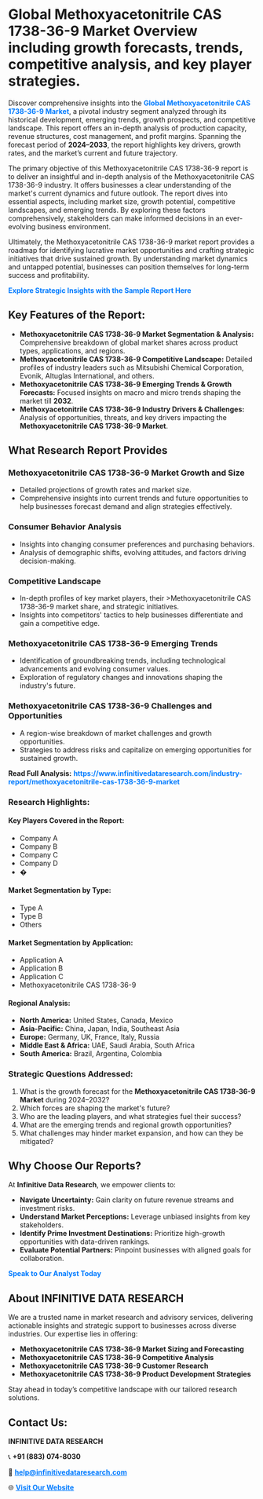 <h1>Global Methoxyacetonitrile CAS 1738-36-9 Market Overview including growth forecasts, trends, competitive analysis, and key player strategies.</h1>
<p>
Discover comprehensive insights into the 
<a href="https://www.infinitivedataresearch.com/industry-report/methoxyacetonitrile-cas-1738-36-9-market" rel="dofollow" style="color: #007BFF; text-decoration: none;"><strong>Global Methoxyacetonitrile CAS 1738-36-9 Market</strong></a>, a pivotal industry segment analyzed through its historical development, emerging trends, growth prospects, and competitive landscape. This report offers an in-depth analysis of production capacity, revenue structures, cost management, and profit margins. Spanning the forecast period of <strong>2024–2033</strong>, the report highlights key drivers, growth rates, and the market’s current and future trajectory.
</p>
<p>
The primary objective of this Methoxyacetonitrile CAS 1738-36-9 report is to deliver an insightful and in-depth analysis of the Methoxyacetonitrile CAS 1738-36-9 industry. It offers businesses a clear understanding of the market's current dynamics and future outlook. The report dives into essential aspects, including market size, growth potential, competitive landscapes, and emerging trends. By exploring these factors comprehensively, stakeholders can make informed decisions in an ever-evolving business environment.
</p>
<p>
Ultimately, the Methoxyacetonitrile CAS 1738-36-9 market report provides a roadmap for identifying lucrative market opportunities and crafting strategic initiatives that drive sustained growth. By understanding market dynamics and untapped potential, businesses can position themselves for long-term success and profitability.
</p>
<p>
<a href="https://www.infinitivedataresearch.com/request-sample/reportId=110530" style="color: #007BFF; text-decoration: none;"><strong>Explore Strategic Insights with the Sample Report Here</strong></a>
</p>

<h2>Key Features of the Report:</h2>
<ul>
<li><strong>Methoxyacetonitrile CAS 1738-36-9 Market Segmentation & Analysis:</strong> Comprehensive breakdown of global market shares across product types, applications, and regions.</li>
<li><strong>Methoxyacetonitrile CAS 1738-36-9 Competitive Landscape:</strong> Detailed profiles of industry leaders such as Mitsubishi Chemical Corporation, Evonik, Altuglas International, and others.</li>
<li><strong>Methoxyacetonitrile CAS 1738-36-9 Emerging Trends & Growth Forecasts:</strong> Focused insights on macro and micro trends shaping the market till <strong>2032</strong>.</li>
<li><strong>Methoxyacetonitrile CAS 1738-36-9 Industry Drivers & Challenges:</strong> Analysis of opportunities, threats, and key drivers impacting the <strong>Methoxyacetonitrile CAS 1738-36-9 Market</strong>.</li>
</ul>

<h2>What Research Report Provides</h2>
<h3>Methoxyacetonitrile CAS 1738-36-9 Market Growth and Size</h3>
<ul>
<li>Detailed projections of growth rates and market size.</li>
<li>Comprehensive insights into current trends and future opportunities to help businesses forecast demand and align strategies effectively.</li>
</ul>

<h3>Consumer Behavior Analysis</h3>
<ul>
<li>Insights into changing consumer preferences and purchasing behaviors.</li>
<li>Analysis of demographic shifts, evolving attitudes, and factors driving decision-making.</li>
</ul>

<h3>Competitive Landscape</h3>
<ul>
<li>In-depth profiles of key market players, their >Methoxyacetonitrile CAS 1738-36-9 market share, and strategic initiatives.</li>
<li>Insights into competitors' tactics to help businesses differentiate and gain a competitive edge.</li>
</ul>

<h3>Methoxyacetonitrile CAS 1738-36-9 Emerging Trends</h3>
<ul>
<li>Identification of groundbreaking trends, including technological advancements and evolving consumer values.</li>
<li>Exploration of regulatory changes and innovations shaping the industry's future.</li>
</ul>

<h3>Methoxyacetonitrile CAS 1738-36-9 Challenges and Opportunities</h3>
<ul>
<li>A region-wise breakdown of market challenges and growth opportunities.</li>
<li>Strategies to address risks and capitalize on emerging opportunities for sustained growth.</li>
</ul>
<p><strong>Read Full Analysis:</strong> <a href="https://www.infinitivedataresearch.com/industry-report/methoxyacetonitrile-cas-1738-36-9-market" rel="dofollow" style="color: #007BFF; text-decoration: none;"><strong>https://www.infinitivedataresearch.com/industry-report/methoxyacetonitrile-cas-1738-36-9-market</strong></a></p>
<h3>Research Highlights:</h3>
<h4>Key Players Covered in the Report:</h4>
<ul><li>Company A</li><li>Company B</li><li>Company C</li><li>Company D</li><li>�</li></ul>
<h4>Market Segmentation by Type:</h4>
<ul><li>Type A</li><li>Type B</li><li>Others</li></ul>
<h4>Market Segmentation by Application:</h4>
<ul><li>Application A</li><li>Application B</li><li>Application C</li><li>Methoxyacetonitrile CAS 1738-36-9</li></ul>

<h4>Regional Analysis:</h4>
<ul>
<li><strong>North America:</strong> United States, Canada, Mexico</li>
<li><strong>Asia-Pacific:</strong> China, Japan, India, Southeast Asia</li>
<li><strong>Europe:</strong> Germany, UK, France, Italy, Russia</li>
<li><strong>Middle East & Africa:</strong> UAE, Saudi Arabia, South Africa</li>
<li><strong>South America:</strong> Brazil, Argentina, Colombia</li>
</ul>

<h3>Strategic Questions Addressed:</h3>
<ol>
<li>What is the growth forecast for the <strong>Methoxyacetonitrile CAS 1738-36-9 Market</strong> during 2024–2032?</li>
<li>Which forces are shaping the market's future?</li>
<li>Who are the leading players, and what strategies fuel their success?</li>
<li>What are the emerging trends and regional growth opportunities?</li>
<li>What challenges may hinder market expansion, and how can they be mitigated?</li>
</ol>

<h2>Why Choose Our Reports?</h2>
<p>At <strong>Infinitive Data Research</strong>, we empower clients to:</p>
<ul>
<li><strong>Navigate Uncertainty:</strong> Gain clarity on future revenue streams and investment risks.</li>
<li><strong>Understand Market Perceptions:</strong> Leverage unbiased insights from key stakeholders.</li>
<li><strong>Identify Prime Investment Destinations:</strong> Prioritize high-growth opportunities with data-driven rankings.</li>
<li><strong>Evaluate Potential Partners:</strong> Pinpoint businesses with aligned goals for collaboration.</li>
</ul>
<p><a href="https://www.infinitivedataresearch.com/industry-report/methoxyacetonitrile-cas-1738-36-9-market" rel="dofollow" style="color: #007BFF; text-decoration: none;"><strong>Speak to Our Analyst Today</strong></a></p>

<h2>About INFINITIVE DATA RESEARCH</h2>
<p>We are a trusted name in market research and advisory services, delivering actionable insights and strategic support to businesses across diverse industries. Our expertise lies in offering:</p>
<ul>
<li><strong>Methoxyacetonitrile CAS 1738-36-9 Market Sizing and Forecasting</strong></li>
<li><strong>Methoxyacetonitrile CAS 1738-36-9 Competitive Analysis</strong></li>
<li><strong>Methoxyacetonitrile CAS 1738-36-9 Customer Research</strong></li>
<li><strong>Methoxyacetonitrile CAS 1738-36-9 Product Development Strategies</strong></li>
</ul>
<p>Stay ahead in today’s competitive landscape with our tailored research solutions.</p>

<h2>Contact Us:</h2>
<p><strong>INFINITIVE DATA RESEARCH</strong></p>
<p>📞 <strong>+91 (883) 074-8030</strong></p>
<p>📧 <strong><a href="mailto:help@infinitivedataresearch.com" style="color: #007BFF;">help@infinitivedataresearch.com</a></strong></p>
<p>🌐 <strong><a href="https://www.infinitivedataresearch.com" rel="dofollow" style="color: #007BFF;">Visit Our Website</a></strong></p>